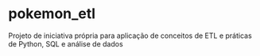 # pokemon_etl
Projeto de iniciativa própria para aplicação de conceitos de ETL e práticas de Python, SQL e análise de dados
